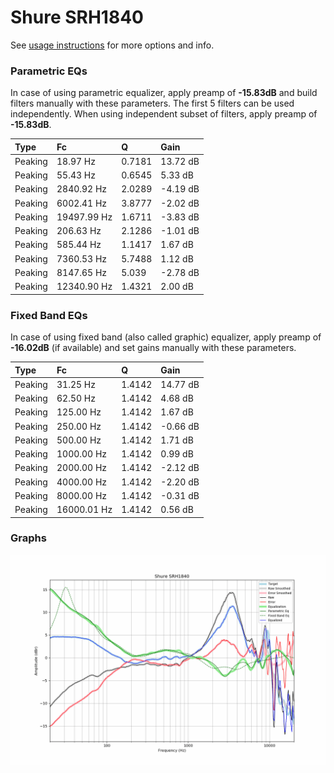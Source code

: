 # Shure SRH1840
See [usage instructions](https://github.com/jaakkopasanen/AutoEq#usage) for more options and info.

### Parametric EQs
In case of using parametric equalizer, apply preamp of **-15.83dB** and build filters manually
with these parameters. The first 5 filters can be used independently.
When using independent subset of filters, apply preamp of **-15.83dB**.

| Type    | Fc          |      Q | Gain     |
|:--------|:------------|:-------|:---------|
| Peaking | 18.97 Hz    | 0.7181 | 13.72 dB |
| Peaking | 55.43 Hz    | 0.6545 | 5.33 dB  |
| Peaking | 2840.92 Hz  | 2.0289 | -4.19 dB |
| Peaking | 6002.41 Hz  | 3.8777 | -2.02 dB |
| Peaking | 19497.99 Hz | 1.6711 | -3.83 dB |
| Peaking | 206.63 Hz   | 2.1286 | -1.01 dB |
| Peaking | 585.44 Hz   | 1.1417 | 1.67 dB  |
| Peaking | 7360.53 Hz  | 5.7488 | 1.12 dB  |
| Peaking | 8147.65 Hz  | 5.039  | -2.78 dB |
| Peaking | 12340.90 Hz | 1.4321 | 2.00 dB  |

### Fixed Band EQs
In case of using fixed band (also called graphic) equalizer, apply preamp of **-16.02dB**
(if available) and set gains manually with these parameters.

| Type    | Fc          |      Q | Gain     |
|:--------|:------------|:-------|:---------|
| Peaking | 31.25 Hz    | 1.4142 | 14.77 dB |
| Peaking | 62.50 Hz    | 1.4142 | 4.68 dB  |
| Peaking | 125.00 Hz   | 1.4142 | 1.67 dB  |
| Peaking | 250.00 Hz   | 1.4142 | -0.66 dB |
| Peaking | 500.00 Hz   | 1.4142 | 1.71 dB  |
| Peaking | 1000.00 Hz  | 1.4142 | 0.99 dB  |
| Peaking | 2000.00 Hz  | 1.4142 | -2.12 dB |
| Peaking | 4000.00 Hz  | 1.4142 | -2.20 dB |
| Peaking | 8000.00 Hz  | 1.4142 | -0.31 dB |
| Peaking | 16000.01 Hz | 1.4142 | 0.56 dB  |

### Graphs
![](./Shure%20SRH1840.png)